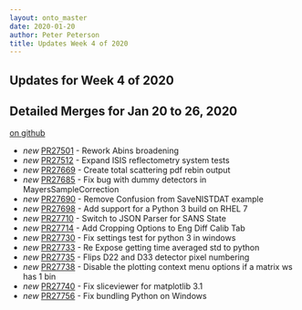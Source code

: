 ```yaml
---
layout: onto_master
date: 2020-01-20
author: Peter Peterson
title: Updates Week 4 of 2020
---
```

Updates for Week 4 of 2020
--------------------------

Detailed Merges for Jan 20 to 26, 2020
--------------------------------------
[on github](https://github.com/mantidproject/mantid/pulls?q=is%3Apr+merged%3A2020-01-21..2020-01-26)

* *new* [PR27501](https://github.com/mantidproject/mantid/pull/27501) - Rework Abins broadening
* *new* [PR27512](https://github.com/mantidproject/mantid/pull/27512) - Expand ISIS reflectometry system tests
* *new* [PR27669](https://github.com/mantidproject/mantid/pull/27669) - Create total scattering pdf rebin output
* *new* [PR27685](https://github.com/mantidproject/mantid/pull/27685) - Fix bug with dummy detectors in MayersSampleCorrection
* *new* [PR27690](https://github.com/mantidproject/mantid/pull/27690) - Remove Confusion from SaveNISTDAT example
* *new* [PR27698](https://github.com/mantidproject/mantid/pull/27698) - Add support for a Python 3 build on RHEL 7
* *new* [PR27710](https://github.com/mantidproject/mantid/pull/27710) - Switch to JSON Parser for SANS State
* *new* [PR27714](https://github.com/mantidproject/mantid/pull/27714) - Add Cropping Options to Eng Diff Calib Tab
* *new* [PR27730](https://github.com/mantidproject/mantid/pull/27730) - Fix settings test for python 3 in windows
* *new* [PR27733](https://github.com/mantidproject/mantid/pull/27733) - Re Expose getting time averaged std to python
* *new* [PR27735](https://github.com/mantidproject/mantid/pull/27735) - Flips D22 and D33 detector pixel numbering
* *new* [PR27738](https://github.com/mantidproject/mantid/pull/27738) - Disable the plotting context menu options if a matrix ws has 1 bin
* *new* [PR27740](https://github.com/mantidproject/mantid/pull/27740) - Fix sliceviewer for matplotlib 3.1
* *new* [PR27756](https://github.com/mantidproject/mantid/pull/27756) - Fix bundling Python on Windows
